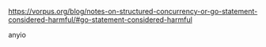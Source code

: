 https://vorpus.org/blog/notes-on-structured-concurrency-or-go-statement-considered-harmful/#go-statement-considered-harmful

anyio